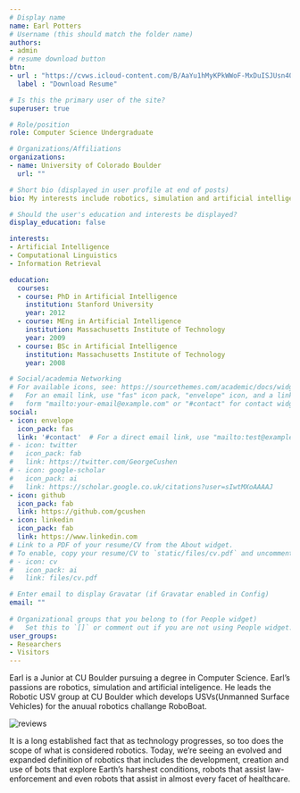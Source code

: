 ```yaml
---
# Display name
name: Earl Potters  
# Username (this should match the folder name)
authors:
- admin
# resume download button
btn:
- url : "https://cvws.icloud-content.com/B/AaYu1hMyKPkWWoF-MxDuISJUsn40Acu7560Q0Dub4EcaB5M7fHGU0wje/Earl%27s+Resume-2.pdf?o=AmgPdf16cnLLmQ4oIN6I0-jcjkegaibynLuUyMq2_Fxj&v=1&x=3&a=CAogR-Xx865_5evRbwemr_TR8DNa9nUeMuAJbu1jSnN9DVMSbRDy_9nOyC4YkveQz8guIgEAUgRUsn40WgSU0wjeaiYVsOR43_OOs6Tku7_TGDExW56GKZrFQPUK3Y8nZ40EtONfJdzsnHImYX8IP5xEy2_YcRkrJKvmzlNgD0ZwPF1-nn-uxNcF8qCKjp4S2cs&e=1600041270&fl=&r=6bf32423-81f8-4249-bca6-109e15b7f138-1&k=ZfjuPLzGRIB0rptLhLmLuA&ckc=com.apple.clouddocs&ckz=com.apple.CloudDocs&p=71&s=MjyBWiV5U9zXIE7NVtCIu1Z1iJQ&cd=i"
  label : "Download Resume"

# Is this the primary user of the site?
superuser: true

# Role/position
role: Computer Science Undergraduate

# Organizations/Affiliations
organizations:
- name: University of Colorado Boulder
  url: ""

# Short bio (displayed in user profile at end of posts)
bio: My interests include robotics, simulation and artificial intelligence.

# Should the user's education and interests be displayed?
display_education: false

interests:
- Artificial Intelligence
- Computational Linguistics
- Information Retrieval

education:
  courses:
  - course: PhD in Artificial Intelligence
    institution: Stanford University
    year: 2012
  - course: MEng in Artificial Intelligence
    institution: Massachusetts Institute of Technology
    year: 2009
  - course: BSc in Artificial Intelligence
    institution: Massachusetts Institute of Technology
    year: 2008

# Social/academia Networking
# For available icons, see: https://sourcethemes.com/academic/docs/widgets/#icons
#   For an email link, use "fas" icon pack, "envelope" icon, and a link in the
#   form "mailto:your-email@example.com" or "#contact" for contact widget.
social:
- icon: envelope
  icon_pack: fas
  link: '#contact'  # For a direct email link, use "mailto:test@example.org".
# - icon: twitter
#   icon_pack: fab
#   link: https://twitter.com/GeorgeCushen
# - icon: google-scholar
#   icon_pack: ai
#   link: https://scholar.google.co.uk/citations?user=sIwtMXoAAAAJ
- icon: github
  icon_pack: fab
  link: https://github.com/gcushen
- icon: linkedin
  icon_pack: fab
  link: https://www.linkedin.com
# Link to a PDF of your resume/CV from the About widget.
# To enable, copy your resume/CV to `static/files/cv.pdf` and uncomment the lines below.  
# - icon: cv
#   icon_pack: ai
#   link: files/cv.pdf

# Enter email to display Gravatar (if Gravatar enabled in Config)
email: ""
  
# Organizational groups that you belong to (for People widget)
#   Set this to `[]` or comment out if you are not using People widget.  
user_groups:
- Researchers
- Visitors
---
```


Earl is a Junior at CU Boulder pursuing a degree in Computer Science. Earl’s passions are robotics, simulation and artificial inteligence. He leads the Robotic USV group at CU Boulder which develops USVs(Unmanned Surface Vehicles) for the anuual robotics challange RoboBoat.



[//]: <> (RoboBoat certifacate)
![reviews](../../img/joined.jpg)


It is a long established fact that as technology progresses, so too does the scope of what is considered robotics. Today, we’re seeing an evolved and expanded definition of robotics that includes the development, creation and use of bots that explore Earth’s harshest conditions, robots that assist law-enforcement and even robots that assist in almost every facet of healthcare.   
